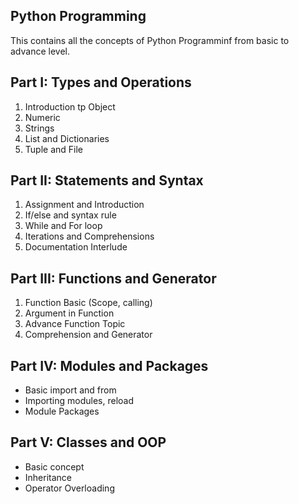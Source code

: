 ## Python Programming
This contains all the concepts of Python Programminf from basic to advance level.

## Part I: Types and Operations
1. Introduction tp Object
2. Numeric
3. Strings
4. List and Dictionaries
5. Tuple and File

## Part II: Statements and Syntax
1. Assignment and Introduction
2. If/else and syntax rule
3. While and For loop
4. Iterations and Comprehensions
5. Documentation Interlude

## Part III: Functions and Generator
1. Function Basic (Scope, calling)
2. Argument in Function
3. Advance Function Topic
4. Comprehension and Generator

## Part IV: Modules and Packages
- Basic import and from
- Importing modules, reload
- Module Packages

## Part V: Classes and OOP
- Basic concept
- Inheritance
- Operator Overloading